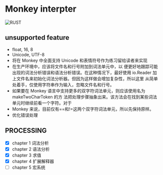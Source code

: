 # Monkey interpter

![RUST](https://github.com/substrate-cosmos/monkey-interpter/actions/workflows/rust.yml/badge.svg)

## unsupported feature

- float, 16, 8
- Unicode, UTF-8
- 将在 Monkey 中全面支持 Unicode 和表情符号作为练习留给读者来实现
- 在生产环境中，应该将文件名和行号附加到词法单元中，以
便更好地跟踪可能出现的词法分析错误和语法分析错误。在这种情况下，最好使用
io.Reader 加上文件名来初始化词法分析器。但因为这样做会增加复杂性，所以这里
从简单处着手，仅使用字符串作为输入，忽略文件名和行号。
- 如果要在 Monkey 语言中支持更多的双字符词法单元，则应该使用名为 makeTwoCharToken 的方  法把处理步骤抽象出来。该方法会在找到某些词法单元时继续前看一个字符。对于
- Monkey 来说，目前仅有==和!=这两个双字符词法单元，所以先保持原样。
- 优化错误处理

## PROCESSING

- [x] chapter 1 词法分析
- [x] chapter 2 语法分析
- [x] chapter 3 求值
- [x] chapter 4 扩展解释器
- [ ] chapter 5 宏系统
